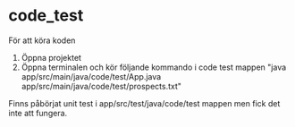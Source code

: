 # code_test

För att köra koden
1. Öppna projektet
2. Öppna terminalen och kör följande kommando i code test mappen "java app/src/main/java/code/test/App.java app/src/main/java/code/test/prospects.txt"

Finns påbörjat unit test i app/src/test/java/code/test mappen men fick det inte att fungera.
